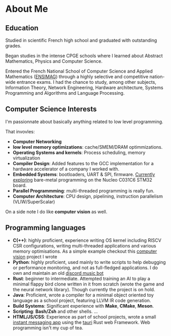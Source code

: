 # About Me
## Education
Studied in scientific French high school and graduated with outstanding grades.

Began studies in the intense CPGE schools where I learned about Abstract Mathematics, Physics and Computer Science.

Entered the French National School of Computer Science and Applied Mathematics ([ENSIMAG](https://en.wikipedia.org/wiki/%C3%89cole_nationale_sup%C3%A9rieure_d%27informatique_et_de_math%C3%A9matiques_appliqu%C3%A9es_de_Grenoble)) through a highly selective and competitive nation-wide entrance exams. I had the chance to study, among other subjects, Information Theory, Network Engineering, Hardware architecture, Systems Programming and Algorithms and Language Processing.

## Computer Science Interests

I'm passionnate about basically anything related to low level programming. 

That invovles:
- **Computer Networking**
- **low level memory optimizations**: cache/SMEM/DRAM optimmizations.
- **Operating Systems and kernels**: Process scheduling, memory virtualization 
- **Compiler Design**: Added features to the GCC implementation for a hardware accelerator of a company I worked with.
- **Embedded Systems**: bootloaders, UART & SPI, firmware. [Currently exploring](https://github.com/origaniels/baremetal_stm32) bare-metal programming on the Nucleo C031C6 STM32 board.
- **Parallel Programmming**: multi-threaded programming is really fun.
- **Computer Architecture**: CPU design, pipelining, instruction parallelism (VLIW/SuperScalar)

On a side note I do like **computer vision** as well.

## Programming languages

- **C(++)**: highly proficient, experience writing OS kernel including RISCV CSR configurations, writing multi-threaded applications and various memory optimisations. As a simple example checkout this [computer vision](https://github.com/origaniels/pgm_image_processing) project I wrote
- **Python**: highly proficient, used mainly to write scripts to help debugging or performance monitoring, and not as full-fledged applications. I do own and maintain an old [discord music bot](https://github.com/origaniels/rem)
- **Rust**: beginner to intermediate. Attempted training an AI to play a minimal flappy bird clone written in it from scratch (wrote the game and the neural network library). Though currently the project is on hold.
- **Java**: Proficient, wrote a compiler for a minimal object oriented toy language as a school project, featuring LLVM IR code generation.
- **Build Systems**: Significant experience with **Make**, **CMake**, **Meson**.
- **Scripting**: **Bash/Zsh** and other shells.
  ...
- **HTML/JS/CSS**: Experience as part of school projects, wrote a small [instant messaging app](https://github.com/orgs/54giri-studios/repositories) using the [tauri](https://github.com/tauri-apps/tauri) Rust web Framework. Web programming isn't my cup of tea.

<!--
**origaniels/origaniels** is a ✨ _special_ ✨ repository because its `README.md` (this file) appears on your GitHub profile.

Here are some ideas to get you started:

- 🔭 I’m currently working on ...
- 🌱 I’m currently learning ...
- 👯 I’m looking to collaborate on ...
- 🤔 I’m looking for help with ...
- 💬 Ask me about ...
- 📫 How to reach me: ...
- 😄 Pronouns: ...
- ⚡ Fun fact: ...
-->
